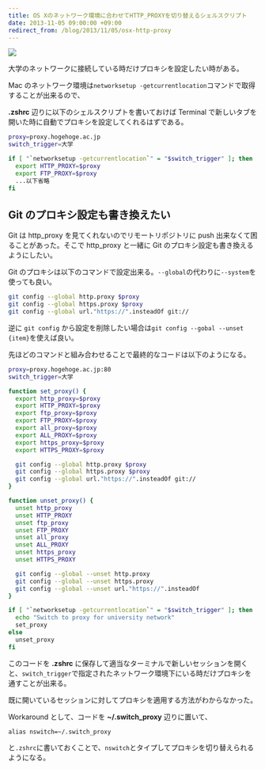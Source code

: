 ```yaml
---
title: OS Xのネットワーク環境に合わせてHTTP_PROXYを切り替えるシェルスクリプト
date: 2013-11-05 09:00:00 +09:00
redirect_from: /blog/2013/11/05/osx-http-proxy
---
```


![](/uploads/osx-http-proxy.png)

大学のネットワークに接続している時だけプロキシを設定したい時がある。

Mac のネットワーク環境は`networksetup -getcurrentlocation`コマンドで取得することが出来るので、

**.zshrc** 辺りに以下のシェルスクリプトを書いておけば Terminal で新しいタブを開いた時に自動でプロキシを設定してくれるはずである。

```bash
proxy=proxy.hogehoge.ac.jp
switch_trigger=大学

if [ "`networksetup -getcurrentlocation`" = "$switch_trigger" ]; then
  export HTTP_PROXY=$proxy
  export FTP_PROXY=$proxy
  ...以下省略
fi
```

## Git のプロキシ設定も書き換えたい

Git は http_proxy を見てくれないのでリモートリポジトリに push 出来なくて困ることがあった。そこで http_proxy と一緒に Git のプロキシ設定も書き換えるようにしたい。

Git のプロキシは以下のコマンドで設定出来る。`--global`の代わりに`--system`を使っても良い。

```bash
git config --global http.proxy $proxy
git config --global https.proxy $proxy
git config --global url."https://".insteadOf git://
```

逆に `git config` から設定を削除したい場合は`git config --gobal --unset {item}`を使えば良い。

先ほどのコマンドと組み合わせることで最終的なコードは以下のようになる。

```bash:switch_proxy.sh
proxy=proxy.hogehoge.ac.jp:80
switch_trigger=大学

function set_proxy() {
  export http_proxy=$proxy
  export HTTP_PROXY=$proxy
  export ftp_proxy=$proxy
  export FTP_PROXY=$proxy
  export all_proxy=$proxy
  export ALL_PROXY=$proxy
  export https_proxy=$proxy
  export HTTPS_PROXY=$proxy

  git config --global http.proxy $proxy
  git config --global https.proxy $proxy
  git config --global url."https://".insteadOf git://
}

function unset_proxy() {
  unset http_proxy
  unset HTTP_PROXY
  unset ftp_proxy
  unset FTP_PROXY
  unset all_proxy
  unset ALL_PROXY
  unset https_proxy
  unset HTTPS_PROXY

  git config --global --unset http.proxy
  git config --global --unset https.proxy
  git config --global --unset url."https://".insteadOf
}

if [ "`networksetup -getcurrentlocation`" = "$switch_trigger" ]; then
  echo "Switch to proxy for university network"
  set_proxy
else
  unset_proxy
fi
```

このコードを **.zshrc** に保存して適当なターミナルで新しいセッションを開くと、`switch_trigger`で指定されたネットワーク環境下にいる時だけプロキシを通すことが出来る。

既に開いているセッションに対してプロキシを適用する方法がわからなかった。

Workaround として、コードを **~/.switch_proxy** 辺りに置いて、

```bash:~/.zshrc
alias nswitch=~/.switch_proxy

```
と`.zshrc`に書いておくことで、`nswitch`とタイプしてプロキシを切り替えられるようになる。
```
